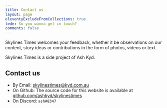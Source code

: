 ```yaml
---
title: Contact us
layout: page
eleventyExcludeFromCollections: true
lede: So you wanna get in touch?
comments: false
---
```

Skylines Times welcomes your feedback, whether it be observations on our content, story ideas or contributions in the form of photos, videos or text.

Skylines Times is a side project of Ash Kyd.

## Contact us

* By Email: [skylinestimes@kyd.com.au](skylinestimes@kyd.com.au)
* On Github: The source code for this website is available at [github.com/ashkyd/skylinestimes](https://github.com/ashkyd/skylinestimes)
* On Discord: `ash#8347`
